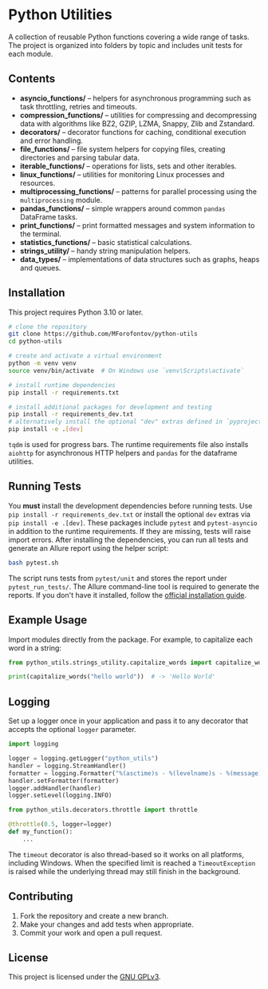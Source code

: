 # Python Utilities

A collection of reusable Python functions covering a wide range of tasks. The project is organized into folders by topic and includes unit tests for each module.

## Contents

- **asyncio_functions/** – helpers for asynchronous programming such as task throttling, retries and timeouts.
- **compression_functions/** – utilities for compressing and decompressing data with algorithms like BZ2, GZIP, LZMA, Snappy, Zlib and Zstandard.
- **decorators/** – decorator functions for caching, conditional execution and error handling.
- **file_functions/** – file system helpers for copying files, creating directories and parsing tabular data.
- **iterable_functions/** – operations for lists, sets and other iterables.
- **linux_functions/** – utilities for monitoring Linux processes and resources.
- **multiprocessing_functions/** – patterns for parallel processing using the `multiprocessing` module.
- **pandas_functions/** – simple wrappers around common `pandas` DataFrame tasks.
- **print_functions/** – print formatted messages and system information to the terminal.
- **statistics_functions/** – basic statistical calculations.
- **strings_utility/** – handy string manipulation helpers.
- **data_types/** – implementations of data structures such as graphs, heaps and queues.

## Installation

This project requires Python 3.10 or later.

```bash
# clone the repository
git clone https://github.com/MForofontov/python-utils
cd python-utils

# create and activate a virtual environment
python -m venv venv
source venv/bin/activate  # On Windows use `venv\Scripts\activate`

# install runtime dependencies
pip install -r requirements.txt

# install additional packages for development and testing
pip install -r requirements_dev.txt
# alternatively install the optional "dev" extras defined in `pyproject.toml`
pip install -e .[dev]
```
`tqdm` is used for progress bars. The runtime requirements file also installs
`aiohttp` for asynchronous HTTP helpers and `pandas` for the dataframe utilities.

## Running Tests

You **must** install the development dependencies before running tests. Use
`pip install -r requirements_dev.txt` or install the optional `dev` extras via
`pip install -e .[dev]`. These packages include `pytest` and
`pytest-asyncio` in addition to the runtime requirements. If they are missing,
tests will raise import errors. After installing the dependencies, you can run
all tests and generate an Allure report using the helper script:

```bash
bash pytest.sh
```

The script runs tests from `pytest/unit` and stores the report under `pytest_run_tests/`.
The Allure command-line tool is required to generate the reports. If you don't have it installed, follow the [official installation guide](https://docs.qameta.io/allure/#_installing_a_commandline).

## Example Usage

Import modules directly from the package. For example, to capitalize each word in a string:

```python
from python_utils.strings_utility.capitalize_words import capitalize_words

print(capitalize_words("hello world"))  # -> 'Hello World'
```

## Logging

Set up a logger once in your application and pass it to any decorator that
accepts the optional ``logger`` parameter.

```python
import logging

logger = logging.getLogger("python_utils")
handler = logging.StreamHandler()
formatter = logging.Formatter("%(asctime)s - %(levelname)s - %(message)s")
handler.setFormatter(formatter)
logger.addHandler(handler)
logger.setLevel(logging.INFO)

from python_utils.decorators.throttle import throttle

@throttle(0.5, logger=logger)
def my_function():
    ...
```

The `timeout` decorator is also thread-based so it works on all platforms,
including Windows. When the specified limit is reached a `TimeoutException` is
raised while the underlying thread may still finish in the background.

## Contributing

1. Fork the repository and create a new branch.
2. Make your changes and add tests when appropriate.
3. Commit your work and open a pull request.

## License

This project is licensed under the [GNU GPLv3](LICENSE).

